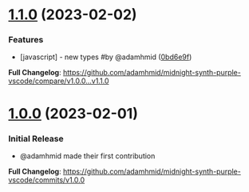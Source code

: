 # [1.1.0](https://github.com/adamhmid/midnight-synth-purple-vscode/compare/v1.0.0...v1.1.0) (2023-02-02)


### Features

* [javascript] - new types #by @adamhmid ([0bd6e9f](https://github.com/adamhmid/midnight-synth-purple-vscode/commit/0bd6e9fdfa21f95cfe6df354a345d3540574c469))



**Full Changelog**: https://github.com/adamhmid/midnight-synth-purple-vscode/compare/v1.0.0...v1.1.0

# [1.0.0](https://github.com/adamhmid/midnight-synth-purple-vscode/commit/1c77f614bc735b3723019c09a09458079e5f71a7) (2023-02-01)


### Initial Release

* @adamhmid made their first contribution

**Full Changelog**: https://github.com/adamhmid/midnight-synth-purple-vscode/commits/v1.0.0
